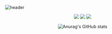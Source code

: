 
![header](https://capsule-render.vercel.app/api?type=slice&color=auto&height=250&section=puter&text=Hellolow_brightness&fontSize=80)


  <div align=center><img src="https://img.shields.io/badge/C-A8B9CC?style=flat&logo=C&logoColor=white"/> <img src="https://img.shields.io/badge/Python-3776AB?style=flat&logo=Python&logoColor=white"/> <img src="https://img.shields.io/badge/Java-007396?style=flat&logo=Java&logoColor=white" /></div>

 <div align=center>

 ![Anurag's GitHub stats](https://github-readme-stats.vercel.app/api?username=hayun128&show_icons=true&theme=radical)

</div>
